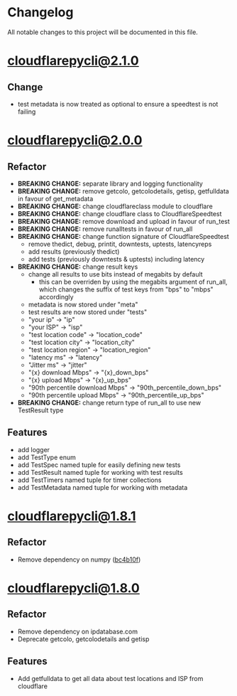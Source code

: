 # Changelog

All notable changes to this project will be documented in this file.

# cloudflarepycli@2.1.0

## Change

- test metadata is now treated as optional to ensure a speedtest is not failing

# cloudflarepycli@2.0.0

## Refactor

- **BREAKING CHANGE:** separate library and logging functionality
- **BREAKING CHANGE:** remove getcolo, getcolodetails, getisp, getfulldata in
  favour of get_metadata
- **BREAKING CHANGE:** change cloudflareclass module to cloudflare
- **BREAKING CHANGE:** change cloudflare class to CloudflareSpeedtest
- **BREAKING CHANGE:** remove download and upload in favour of run_test
- **BREAKING CHANGE:** remove runalltests in favour of run_all
- **BREAKING CHANGE:** change function signature of CloudflareSpeedtest
  - remove thedict, debug, printit, downtests, uptests, latencyreps
  - add results (previously thedict)
  - add tests (previously downtests & uptests) including latency
- **BREAKING CHANGE:** change result keys
  - change all results to use bits instead of megabits by default
    - this can be overriden by using the megabits argument of run_all, which
      changes the suffix of test keys from "bps" to "mbps" accordingly
  - metadata is now stored under "meta"
  - test results are now stored under "tests"
  - "your ip" -> "ip"
  - "your ISP" -> "isp"
  - "test location code" -> "location_code"
  - "test location city" -> "location_city"
  - "test location region" -> "location_region"
  - "latency ms" -> "latency"
  - "Jitter ms" -> "jitter"
  - "{x} download Mbps" -> "{x}_down_bps"
  - "{x} upload Mbps" -> "{x}_up_bps"
  - "90th percentile download Mbps" -> "90th_percentile_down_bps"
  - "90th percentile upload Mbps" -> "90th_percentile_up_bps"
- **BREAKING CHANGE:** change return type of run_all to use new TestResult type

## Features

- add logger
- add TestType enum
- add TestSpec named tuple for easily defining new tests
- add TestResult named tuple for working with test results
- add TestTimers named tuple for timer collections
- add TestMetadata named tuple for working with metadata

# cloudflarepycli@1.8.1

## Refactor

- Remove dependency on numpy ([bc4b10f](https://github.com/tevslin/cloudflarepycli/commit/bc4b10fc7423408a21907636dbaef274bf975d22))

# cloudflarepycli@1.8.0

## Refactor

- Remove dependency on ipdatabase.com
- Deprecate getcolo, getcolodetails and getisp

## Features

- Add getfulldata to get all data about test locations and ISP from cloudflare
